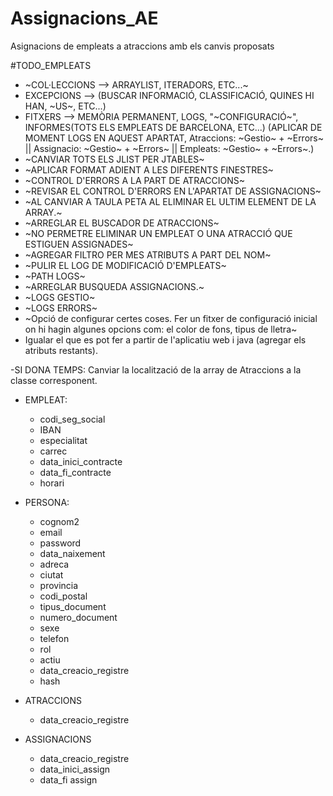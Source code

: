 # Assignacions_AE
Asignacions de empleats a atraccions amb els canvis proposats


#TODO_EMPLEATS
- ~COL·LECCIONS --> ARRAYLIST, ITERADORS, ETC...~
- EXCEPCIONS --> (BUSCAR INFORMACIÓ, CLASSIFICACIÓ, QUINES HI HAN, ~US~, ETC...)
- FITXERS --> MEMÒRIA PERMANENT, LOGS, "~CONFIGURACIÓ~", INFORMES(TOTS ELS EMPLEATS DE BARCELONA, ETC...) (APLICAR DE MOMENT LOGS EN AQUEST APARTAT,  Atraccions: ~Gestio~ + ~Errors~ || Assignacio: ~Gestio~ + ~Errors~ || Empleats: ~Gestio~ + ~Errors~.)
- ~CANVIAR TOTS ELS JLIST PER JTABLES~
- ~APLICAR FORMAT ADIENT A LES DIFERENTS FINESTRES~
- ~CONTROL D'ERRORS A LA PART DE ATRACCIONS~
- ~REVISAR EL CONTROL D'ERRORS EN L'APARTAT DE ASSIGNACIONS~
- ~AL CANVIAR A TAULA PETA AL ELIMINAR EL ULTIM ELEMENT DE LA ARRAY.~
- ~ARREGLAR EL BUSCADOR DE ATRACCIONS~
- ~NO PERMETRE ELIMINAR UN EMPLEAT O UNA ATRACCIÓ QUE ESTIGUEN ASSIGNADES~
- ~AGREGAR FILTRO PER MES ATRIBUTS A PART DEL NOM~
- ~PULIR EL LOG DE MODIFICACIÓ D'EMPLEATS~
- ~PATH LOGS~
- ~ARREGLAR BUSQUEDA ASSIGNACIONS.~
- ~LOGS GESTIO~ 
- ~LOGS ERRORS~
- ~Opció de configurar certes coses. Fer un fitxer de configuració inicial on hi hagin algunes opcions com: el color de fons, tipus de lletra~
- Igualar el que es pot fer a partir de l'aplicatiu web i java (agregar els atributs restants).


-SI DONA TEMPS: Canviar la localització de la array de Atraccions a la classe corresponent.

- EMPLEAT:
	- codi_seg_social
	- IBAN
	- especialitat
	- carrec
	- data_inici_contracte
	- data_fi_contracte
	- horari

- PERSONA:
	- cognom2
	- email
	- password
	- data_naixement
	- adreca
	- ciutat
	- provincia
	- codi_postal
	- tipus_document
	- numero_document
	- sexe
	- telefon
	- rol
	- actiu		
	- data_creacio_registre
	- hash
 
- ATRACCIONS
	- data_creacio_registre
	
- ASSIGNACIONS
	- data_creacio_registre
	- data_inici_assign
	- data_fi assign	